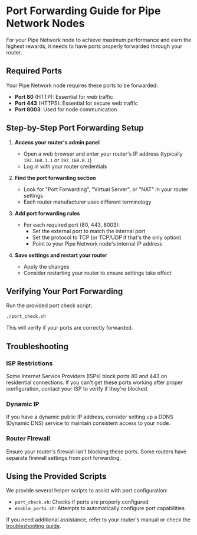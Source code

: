 # Port Forwarding Guide for Pipe Network Nodes

For your Pipe Network node to achieve maximum performance and earn the highest rewards, it needs to have ports properly forwarded through your router.

## Required Ports

Your Pipe Network node requires these ports to be forwarded:

- **Port 80** (HTTP): Essential for web traffic
- **Port 443** (HTTPS): Essential for secure web traffic
- **Port 8003**: Used for node communication

## Step-by-Step Port Forwarding Setup

1. **Access your router's admin panel**
   - Open a web browser and enter your router's IP address (typically `192.168.1.1` or `192.168.0.1`)
   - Log in with your router credentials

2. **Find the port forwarding section**
   - Look for "Port Forwarding", "Virtual Server", or "NAT" in your router settings
   - Each router manufacturer uses different terminology

3. **Add port forwarding rules**
   - For each required port (80, 443, 8003):
     - Set the external port to match the internal port
     - Set the protocol to TCP (or TCP/UDP if that's the only option)
     - Point to your Pipe Network node's internal IP address

4. **Save settings and restart your router**
   - Apply the changes
   - Consider restarting your router to ensure settings take effect

## Verifying Your Port Forwarding

Run the provided port check script:

```bash
./port_check.sh
```

This will verify if your ports are correctly forwarded.

## Troubleshooting

### ISP Restrictions
Some Internet Service Providers (ISPs) block ports 80 and 443 on residential connections. If you can't get these ports working after proper configuration, contact your ISP to verify if they're blocked.

### Dynamic IP
If you have a dynamic public IP address, consider setting up a DDNS (Dynamic DNS) service to maintain consistent access to your node.

### Router Firewall
Ensure your router's firewall isn't blocking these ports. Some routers have separate firewall settings from port forwarding.

## Using the Provided Scripts

We provide several helper scripts to assist with port configuration:

- `port_check.sh`: Checks if ports are properly configured
- `enable_ports.sh`: Attempts to automatically configure port capabilities

If you need additional assistance, refer to your router's manual or check the [troubleshooting guide](../reference/troubleshooting.md). 